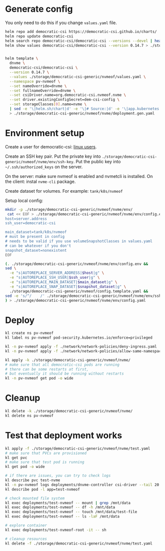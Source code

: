 
# Generate config

You only need to do this if you change `values.yaml` file.

```bash
helm repo add democratic-csi https://democratic-csi.github.io/charts/
helm repo update democratic-csi
helm search repo democratic-csi/democratic-csi --versions --devel | head
helm show values democratic-csi/democratic-csi --version 0.14.7 > ./storage/democratic-csi-generic/default-values.yaml
```

```bash

helm template \
  dnvme \
  democratic-csi/democratic-csi \
  --version 0.14.7 \
  --values ./storage/democratic-csi-generic/nvmeof/values.yaml \
  --namespace pv-nvmeof \
  --set nameOverride=dnvme \
  --set fullnameOverride=dnvme \
  --set csiDriver.name=org.democratic-csi.nvmeof.nvme \
  --set driver.existingConfigSecret=dem-csi-config \
  --set storageClasses[0].name=nvme \
  | sed -e '\|helm.sh/chart|d' -e '\|# Source:|d' -e '\|app.kubernetes.io/managed-by: Helm|d' -e '\|app.kubernetes.io/instance:|d' \
  > ./storage/democratic-csi-generic/nvmeof/nvme/deployment.gen.yaml

```

# Environment setup

Create a user for democratic-csi: [linux users](../../../../docs/linux-users.md).

Create an SSH key pair.
Put the private key into `./storage/democratic-csi-generic/nvmeof/nvme/env/ssh-key`.
Put the public key into `~/.ssh/authorized_keys` on the server.

On the server: make sure nvmeof is enabled and nvmetcli is installed.
On the client: instal `nvme-cli` package.

Create dataset for volumes.
For example: `tank/k8s/nvmeof`

Setup local config:

```bash
mkdir -p ./storage/democratic-csi-generic/nvmeof/nvme/env/
 cat << EOF > ./storage/democratic-csi-generic/nvmeof/nvme/env/config.env
host=server.address
ssh_user=democratic-csi

main_dataset=tank/k8s/nvmeof
# must be present in config
# needs to be valid if you use volumeSnapshotClasses in values.yaml
# can be whatever if you don't
snapshot_dataset=nonexistent
EOF

(. ./storage/democratic-csi-generic/nvmeof/nvme/env/config.env &&
sed \
  -e "s|AUTOREPLACE_SERVER_ADDRESS|$host|g" \
  -e "s|AUTOREPLACE_SSH_USER|$ssh_user|g" \
  -e "s|AUTOREPLACE_MAIN_DATASET|$main_dataset|g" \
  -e "s|AUTOREPLACE_SNAP_DATASET|$snapshot_dataset|g" \
  ./storage/democratic-csi-generic/nvmeof/config.template.yaml &&
sed -e 's/^/    /' ./storage/democratic-csi-generic/nvmeof/nvme/env/ssh-key
) > ./storage/democratic-csi-generic/nvmeof/nvme/env/config.yaml
```

# Deploy

```bash
kl create ns pv-nvmeof
kl label ns pv-nvmeof pod-security.kubernetes.io/enforce=privileged

kl -n pv-nvmeof apply -f ./network/network-policies/deny-ingress.yaml
kl -n pv-nvmeof apply -f ./network/network-policies/allow-same-namespace.yaml

kl apply -k ./storage/democratic-csi-generic/nvmeof/nvme/
# make sure that all democratic-csi pods are running
# there can be some restarts at first,
# but eventually it should be running without restarts
kl -n pv-nvmeof get pod -o wide
```

# Cleanup

```bash
kl delete -k ./storage/democratic-csi-generic/nvmeof/nvme/
kl delete ns pv-nvmeof
```

# Test that deployment works

```bash
kl apply -f ./storage/democratic-csi-generic/nvmeof/nvme/test.yaml
# make sure that PVCs are provisioned
kl get pvc
# make sure that test pod is running
kl get pod -o wide

# if there are issues, you can try to check logs
kl describe pvc test-nvme
kl -n pv-nvmeof logs deployments/dnvme-controller csi-driver --tail 20
kl describe pod -l app=test-nvmeof

# check mounted file system
kl exec deployments/test-nvmeof -- mount | grep /mnt/data
kl exec deployments/test-nvmeof -- df -h /mnt/data
kl exec deployments/test-nvmeof -- touch /mnt/data/test-file
kl exec deployments/test-nvmeof -- ls -laF /mnt/data

# explore container
kl exec deployments/test-nvmeof-root -it -- sh

# cleanup resources
kl delete -f ./storage/democratic-csi-generic/nvmeof/nvme/test.yaml
```
